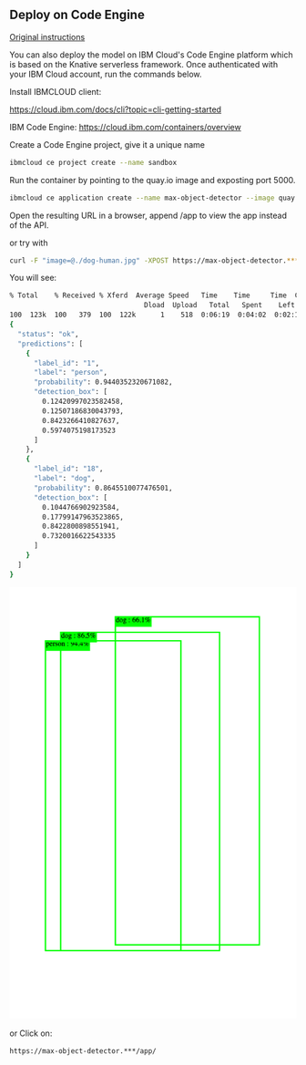 ## Deploy on Code Engine

[Original instructions](https://hub.docker.com/r/codait/max-object-detector#deploy-on-code-engine)

You can also deploy the model on IBM Cloud's Code Engine platform which is based on the Knative serverless framework. Once authenticated with your IBM Cloud account, run the commands below.

Install IBMCLOUD client:

https://cloud.ibm.com/docs/cli?topic=cli-getting-started

IBM Code Engine:
https://cloud.ibm.com/containers/overview

Create a Code Engine project, give it a unique name

```bash
ibmcloud ce project create --name sandbox
```

Run the container by pointing to the quay.io image and exposting port 5000.

```bash
ibmcloud ce application create --name max-object-detector --image quay.io/codait/max-object-detector --port 5000
```

Open the resulting URL in a browser, append /app to view the app instead of the API.

or try with

```bash
curl -F "image=@./dog-human.jpg" -XPOST https://max-object-detector.*****/model/predict | jq
```

You will see:
```bash
% Total    % Received % Xferd  Average Speed   Time    Time     Time  Current
                                 Dload  Upload   Total   Spent    Left  Speed
100  123k  100   379  100  122k      1    518  0:06:19  0:04:02  0:02:17   108
{
  "status": "ok",
  "predictions": [
    {
      "label_id": "1",
      "label": "person",
      "probability": 0.9440352320671082,
      "detection_box": [
        0.12420997023582458,
        0.12507186830043793,
        0.8423266410827637,
        0.5974075198173523
      ]
    },
    {
      "label_id": "18",
      "label": "dog",
      "probability": 0.8645510077476501,
      "detection_box": [
        0.1044766902923584,
        0.17799147963523865,
        0.8422800898551941,
        0.7320016622543335
      ]
    }
  ]
}
```


![Alt text](./dog.png)

or 
Click on:

```bash
https://max-object-detector.***/app/
```
